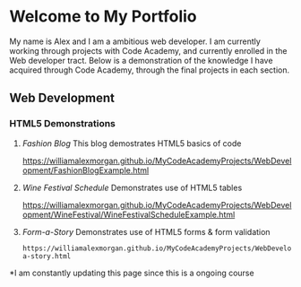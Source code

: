 # Welcome to My Portfolio

My name is Alex and I am a ambitious web developer. I am currently working through projects with Code Academy, and currently enrolled in the Web developer tract. Below is a demonstration of the knowledge I have acquired through Code Academy, through the final projects in each section.

## Web Development

### HTML5 Demonstrations

  1. *Fashion Blog*
      This blog demostrates HTML5 basics of code
      
       https://williamalexmorgan.github.io/MyCodeAcademyProjects/WebDevelopment/FashionBlogExample.html
      
  2. *Wine Festival Schedule*
      Demonstrates use of HTML5 tables
      
        https://williamalexmorgan.github.io/MyCodeAcademyProjects/WebDevelopment/WineFestival/WineFestivalScheduleExample.html
        
   3. *Form-a-Story*
        Demonstrates use of HTML5 forms & form validation
        
          https://williamalexmorgan.github.io/MyCodeAcademyProjects/WebDevelopment/Form-a-story.html
          
          
*I am constantly updating this page since this is a ongoing course

